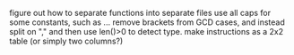 figure out how to separate functions into separate files
use all caps for some constants, such as ...
remove brackets from GCD cases, and instead split on "," and then use len()>0 to detect type.
make instructions as a 2x2 table (or simply two columns?)
